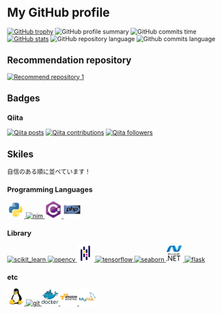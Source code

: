 # My GitHub profile
[![GitHub trophy](https://github-profile-trophy.vercel.app/?username=RiRyCasals&theme=onedark&column=8)](https://github.com/ryo-ma/github-profile-trophy)
![GitHub profile summary](https://github-profile-summary-cards.vercel.app/api/cards/profile-details?username=RiRyCasals&theme=default)
![GitHub commits time](https://github-profile-summary-cards.vercel.app/api/cards/productive-time?username=RiRyCasals&theme=default)
[![GitHub stats](https://github-readme-stats.vercel.app/api?username=RiRyCasals&show_icons=true)](https://github.com/anuraghazra/github-readme-stats)
![GitHub repository language](https://github-profile-summary-cards.vercel.app/api/cards/repos-per-language?username=RiRyCasals&theme=default)
![Github commits language](https://github-profile-summary-cards.vercel.app/api/cards/most-commit-language?username=RiRyCasals&theme=default)

## Recommendation repository
[![Recommend repository 1](https://github-readme-stats.vercel.app/api/pin/?username=RiRyCasals&repo=nimls)](https://github.com/anuraghazra/github-readme-stats)

## Badges
### Qiita
[![Qiita posts](https://qiita-badge.apiapi.app/s/RiRyCasals/posts.svg)](http://qiita.com/RiRyCasals)
[![Qiita contributions](https://qiita-badge.apiapi.app/s/RiRyCasals/contributions.svg)](http://qiita.com/RiRyCasals)
[![Qiita followers](https://qiita-badge.apiapi.app/s/RiRyCasals/followers.svg)](http://qiita.com/RiRyCasals)

## Skiles
自信のある順に並べています！
### Programming Languages
<p align="left">
  <a href="https://www.python.org" target="_blank" rel="noreferrer">
    <img src="https://raw.githubusercontent.com/devicons/devicon/master/icons/python/python-original.svg" alt="python" width="40" height="40"/>
  </a>
  <a href="https://nim-lang.org/" target="_blank" rel="noreferrer">
    <img src="https://www.vectorlogo.zone/logos/nim-lang/nim-lang-icon.svg" alt="nim" width="40" height="40"/>
  </a>
  <a href="https://www.w3schools.com/cs/" target="_blank" rel="noreferrer">
    <img src="https://raw.githubusercontent.com/devicons/devicon/master/icons/csharp/csharp-original.svg" alt="csharp" width="40" height="40"/>
  </a>
  <a href="https://www.php.net" target="_blank" rel="noreferrer">
    <img src="https://raw.githubusercontent.com/devicons/devicon/master/icons/php/php-original.svg" alt="php" width="40" height="40"/>
  </a>
</p>

### Library
<p align="left">
  <a href="https://scikit-learn.org/" target="_blank" rel="noreferrer">
    <img src="https://upload.wikimedia.org/wikipedia/commons/0/05/Scikit_learn_logo_small.svg" alt="scikit_learn" width="40" height="40"/>
  </a>
  <a href="https://opencv.org/" target="_blank" rel="noreferrer">
    <img src="https://www.vectorlogo.zone/logos/opencv/opencv-icon.svg" alt="opencv" width="40" height="40"/>
  </a>
  <a href="https://pandas.pydata.org/" target="_blank" rel="noreferrer">
    <img src="https://raw.githubusercontent.com/devicons/devicon/2ae2a900d2f041da66e950e4d48052658d850630/icons/pandas/pandas-original.svg" alt="pandas" width="40" height="40"/>
  </a>
  <a href="https://www.tensorflow.org" target="_blank" rel="noreferrer">
    <img src="https://www.vectorlogo.zone/logos/tensorflow/tensorflow-icon.svg" alt="tensorflow" width="40" height="40"/>
  </a>
  <a href="https://seaborn.pydata.org/" target="_blank" rel="noreferrer">
    <img src="https://seaborn.pydata.org/_images/logo-mark-lightbg.svg" alt="seaborn" width="40" height="40"/>
  </a>
  <a href="https://dotnet.microsoft.com/" target="_blank" rel="noreferrer">
    <img src="https://raw.githubusercontent.com/devicons/devicon/master/icons/dot-net/dot-net-original-wordmark.svg" alt="dotnet" width="40" height="40"/>
  </a>
  <a href="https://flask.palletsprojects.com/" target="_blank" rel="noreferrer">
    <img src="https://www.vectorlogo.zone/logos/pocoo_flask/pocoo_flask-icon.svg" alt="flask" width="40" height="40"/>
  </a>
</p>

### etc
<p align="left">
  <a href="https://www.linux.org/" target="_blank" rel="noreferrer">
    <img src="https://raw.githubusercontent.com/devicons/devicon/master/icons/linux/linux-original.svg" alt="linux" width="40" height="40"/>
  </a>
  <a href="https://git-scm.com/" target="_blank" rel="noreferrer">
    <img src="https://www.vectorlogo.zone/logos/git-scm/git-scm-icon.svg" alt="git" width="40" height="40"/>
  </a>
  <a href="https://www.docker.com/" target="_blank" rel="noreferrer">
    <img src="https://raw.githubusercontent.com/devicons/devicon/master/icons/docker/docker-original-wordmark.svg" alt="docker" width="40" height="40"/>
  </a>
  <a href="https://aws.amazon.com" target="_blank" rel="noreferrer">
    <img src="https://raw.githubusercontent.com/devicons/devicon/master/icons/amazonwebservices/amazonwebservices-original-wordmark.svg" alt="aws" width="40" height="40"/>
  </a>
  <a href="https://www.mysql.com/" target="_blank" rel="noreferrer">
    <img src="https://raw.githubusercontent.com/devicons/devicon/master/icons/mysql/mysql-original-wordmark.svg" alt="mysql" width="40" height="40"/>
  </a>
</p>
